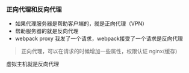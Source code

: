 ### 正向代理和反向代理
- 如果代理服务器是帮助客户端的，就是正向代理（VPN）
- 帮助服务器的就是反向代理
- webpack proxy 我发了一个请求，webpack接受了一个请求是反向代理

> 正向代理，可以在请求的时候增加一些属性，权限认证
> nginx(缓存)

虚拟主机就是反向代理